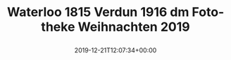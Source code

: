 ---
retweeted: false
source: <a href="http://www.samruston.co.uk" rel="nofollow">Flamingo for Android</a>
entities:
  hashtags: []
  symbols: []
  user_mentions: []
  urls: []
display_text_range:
- '0'
- '55'
favorite_count: '5'
id_str: '1208358344521592833'
truncated: false
retweet_count: '0'
id: '1208358344521592833'
created_at: Sat Dec 21 12:07:34 +0000 2019
favorited: false
full_text: |-
  Waterloo 1815
  Verdun 1916
  dm Fototheke Weihnachten 2019
lang: de
tags:
- pesos/twitter
date: '2019-12-21T12:07:34+00:00'
src: https://twitter.com/bascht/status/1208358344521592833
original_url: https://twitter.com/bascht/status/1208358344521592833
type: twitter_tweet
text: |-
  Waterloo 1815
  Verdun 1916
  dm Fototheke Weihnachten 2019
title: |
  Waterloo 1815
  Verdun 1916
  dm Fototheke Weihnachten 2019

---